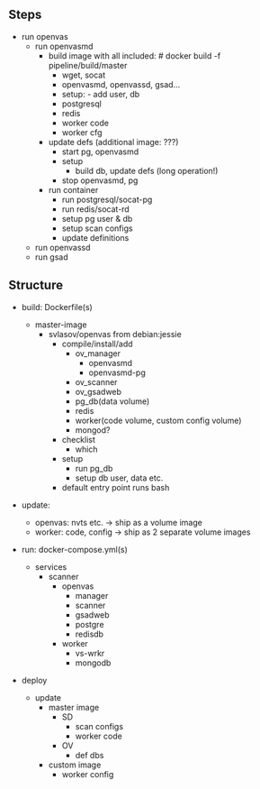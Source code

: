  Steps
 ---
 - run openvas
    - run openvasmd
        - build image with all included: # docker build -f pipeline/build/master
            - wget, socat
            - openvasmd, openvassd, gsad...
            - setup: - add user, db
            - postgresql
            - redis
            - worker code
            - worker cfg
        - update defs (additional image: ???)
            - start pg, openvasmd
            - setup
                - build db, update defs (long operation!)
            - stop openvasmd, pg
        - run container
            - run postgresql/socat-pg
            - run redis/socat-rd
            - setup pg user & db
            - setup scan configs
            - update definitions
    - run openvassd
    - run gsad
 
 
 Structure
 ---

 - build: Dockerfile(s)
    - master-image 
        - svlasov/openvas from debian:jessie
            - compile/install/add
                - ov_manager
                    - openvasmd
                    - openvasmd-pg
                - ov_scanner
                - ov_gsadweb
                - pg_db(data volume)
                - redis
                - worker(code volume, custom config volume)
                - mongod?
            - checklist
                - which 
            - setup
                - run pg_db
                - setup db user, data etc.
            - default entry point runs bash

 - update: 
    - openvas: nvts etc. -> ship as a volume image
    - worker: code, config -> ship as 2 separate volume images
 
 - run: docker-compose.yml(s)
    - services
        - scanner
            - openvas
                - manager
                - scanner
                - gsadweb
                - postgre
                - redisdb
            - worker
                - vs-wrkr
                - mongodb

 - deploy
    - update
        - master image
            - SD
                - scan configs
                - worker code
            - OV
                - def dbs
        - custom image
            - worker config
    